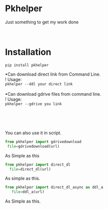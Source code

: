 # Pkhelper
Just something to get my work done<br><br><br>

# Installation
```
pip install pkhelper
```
•Can download direct link from Command Line.
  <br> ! Usage:<br>
```pkhelper --ddl your direct link```
<br><br>
•Can download gdrive files from command line.
<br>! Usage:<br>
`pkhelper --gdrive you link`
<br><br>

<br>
<br>

You can also use it in script.<br>
```python
from pkhelper import gdrivedownload
 file=gdrivedownload(url)
```

As Simple as this<br>
```python
from pkhelper import direct_dl
  file=direct_dl(url)
```
As  simple as this.
```python
from pkhelper import direct_dl_async as ddl_a
   file=ddl_a(url)
```
As Simple as this.
<br>

